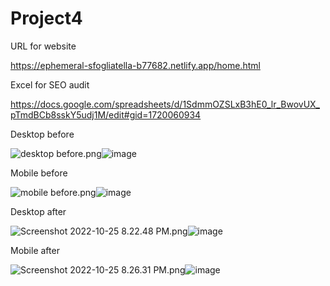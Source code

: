 # Project4

URL for website

https://ephemeral-sfogliatella-b77682.netlify.app/home.html

Excel for SEO audit

https://docs.google.com/spreadsheets/d/1SdmmOZSLxB3hE0_lr_BwovUX_pTmdBCb8sskY5udj1M/edit#gid=1720060934

Desktop before

<img src="blob:chrome-untrusted://media-app/4a6b504b-d4e0-4f30-b210-9f20b46648b3" alt="desktop before.png"/>![image](https://user-images.githubusercontent.com/83956775/197557342-b6a5bea9-6397-47bc-b13c-3df2248d24b4.png)


Mobile before

<img src="blob:chrome-untrusted://media-app/2054b9b0-9f49-440d-919c-bfa5f8d99b77" alt="mobile before.png"/>![image](https://user-images.githubusercontent.com/83956775/197557062-c490b5a0-ae86-4eca-9168-4666e458e3d9.png)


Desktop after

<img src="blob:chrome-untrusted://media-app/5e785bbf-5476-4a91-a0f0-dc05f095332b" alt="Screenshot 2022-10-25 8.22.48 PM.png"/>![image](https://user-images.githubusercontent.com/83956775/197863579-8ab47c82-ea80-4d6e-8859-e21c97530c63.png)


Mobile after

<img src="blob:chrome-untrusted://media-app/437e38b1-8a09-45b9-9145-757dbdfe4e7e" alt="Screenshot 2022-10-25 8.26.31 PM.png"/>![image](https://user-images.githubusercontent.com/83956775/197864253-f949525c-2bff-4fdd-bca8-105c1e90265b.png)

